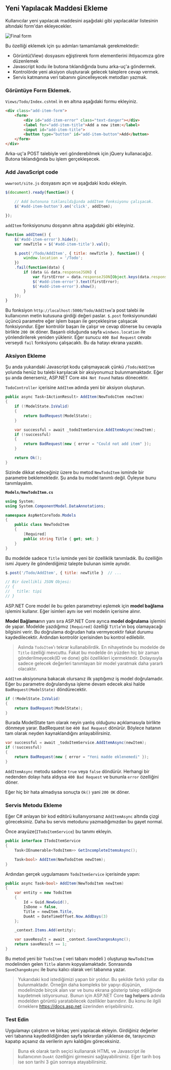 ## Yeni Yapılacak Maddesi Ekleme

Kullanıcılar yeni yapılacak maddesini aşağıdaki gibi yapılacaklar listesinin altındaki form'dan ekleyecekler.

![Final form](final-form.png)

Bu özelliği eklemek için şu adımları tamamlamak gerekmektedir:

* Görüntü(View) dosyasını eğiştirerek form elementlerini ihtiyacımıza göre düzenlemek
* Javascript kodu ile butona tıklandığında bunu arka-uç'a göndermek.
* Kontrolörde yeni aksiyon oluşturarak gelecek taleplere cevap vermek.
* Servis katmanına veri tabanını güncelleyecek metodları yazmak.


### Görüntüye Form Eklemek.

`Views/Todo/Index.cshtml` in en altına aşağıdaki formu ekleyiniz.

```html
<div class="add-item-form">
    <form>
        <div id="add-item-error" class="text-danger"></div>
        <label for="add-item-title">Add a new item:</label>
        <input id="add-item-title">
        <button type="button" id="add-item-button">Add</button>
    </form>
</div>
```
Arka-uç'a POST talebiyle veri gönderebilmek için jQuery kullanacağız. Butona tıklandığında bu işlem gerçekleşecek.

### Add JavaScript code

`wwwroot/site.js` dosyasını açın ve aşağıdaki kodu ekleyin.

```javascript
$(document).ready(function() {

    // Add butonuna tıklanıldığında addItem fonksiyonu çalışacak.
    $('#add-item-button').on('click', addItem);

});
```
`addItem` fonksiyonunu dosyanın altına aşağıdaki gibi ekleyiniz.

```javascript
function addItem() {
    $('#add-item-error').hide();
    var newTitle = $('#add-item-title').val();

    $.post('/Todo/AddItem', { title: newTitle }, function() {
        window.location = '/Todo';
    })
    .fail(function(data) {
        if (data && data.responseJSON) {
            var firstError = data.responseJSON[Object.keys(data.responseJSON)[0]];
            $('#add-item-error').text(firstError);
            $('#add-item-error').show();
        }
    });
}
```

Bu fonksiyon `http://localhost:5000/Todo/AddItem`'a post talebi ile kullanıcının metin kutusuna girdiği değeri paslar. `$.post` fonksiyonundaki üçüncü parametre eğer işlem başarı ile gerçekleşirse çalışacak fonksiyondur. Eğer kontrolör başarı ile çalışır ve cevap dönerse bu cevapla birlikte `200 OK` döner. Başarılı olduğunda sayfa `windwos.location` ile yönlendirilerek yeniden yüklenir. Eğer sunucu `400 Bad Request` cevabı verseydi `fail` fonksiyonu çalışacaktı. Bu da hatayı ekrana yazaktı.

### Aksiyon Ekleme

Şu anda yukarıdaki Javascript kodu çalışmayacak çünkü `/Todo/AddItem` yolunda henüz bu talebi karşılacak bir aksiyonumuz bulunmamaktadır. Eğer şu anda denerseniz, ASP.NET Core `404 Not Found` hatası dönecektir.

`TodoController` içerisine `AddItem` adında yeni bir aksiyon oluşturun.

```csharp
public async Task<IActionResult> AddItem(NewTodoItem newItem)
{
    if (!ModelState.IsValid)
    {
        return BadRequest(ModelState);
    }

    var successful = await _todoItemService.AddItemAsync(newItem);
    if (!successful)
    {
        return BadRequest(new { error = "Could not add item" });
    }

    return Ok();
}
```

Sizinde dikkat edeceğiniz üzere bu metod `NewTodoItem` isminde bir parametre beklemektedir. Şu anda bu model tanımlı değil. Öyleyse bunu tanımlayalım.


**`Models/NewTodoItem.cs`**

```csharp
using System;
using System.ComponentModel.DataAnnotations;

namespace AspNetCoreTodo.Models
{
    public class NewTodoItem
    {
        [Required]
        public string Title { get; set; }
    }
}
```
Bu modelde sadece `Title` isminde yeni bir özelliklik tanımladık. Bu özelliğin ismi Jquery ile gönderdiğimiz talepte bulunan isimle aynıdır.

```javascript
$.post('/Todo/AddItem', { title: newTitle }  // ...

// Bir özellikli JSON Objesi:
// {
//   title: tipi
// }
```

ASP.NET Core model ile bu gelen parametreyi eşlemek için **model bağlama** işlemini kullanır. Eğer isimleri aynı ise veri modelin içerisine alınır.

**Model Bağlama**nın yanı sıra ASP.NET Core ayrıca **model doğrulama** işlemini de yapar. Modelde yazdığımız `[Required]` özelliği `Title`'ın boş olamayacağı bilgisini verir. Bu doğrulama doğrudan hata vermyecektir fakat durumu kaydedilecektir. Ardından kontrolör içerisinden bu kontrol edilebilir.

> Aslında `TodoItem`'ı tekrar kullanabilirdik. En nihayetinde bu modelde de `Title` özelliği mevcuttu. Fakat bu modelde ön yüzden hiç bir zaman gönderilmeyecek(ID ve done) gibi özellikleri içermektedir. Dolayısıyla sadece gelecek değerleri tanımlayan bir model yaratmak daha yararlı olacaktır.

`AddItem` aksiyonuna bakacak olursanız ilk yaptığımız iş model doğrulamadır. Eğer bu parametre doğrulandıysa işleme devam edecek aksi halde `BadRequest(ModelState)` döndürecektir.


```csharp
if (!ModelState.IsValid)
{
    return BadRequest(ModelState);
}
```
Burada ModelState tam olarak neyin yanlış olduğunu açıklamasıyla birlikte dönmeye yarar. BadRequest ise `400 Bad Request` dönürür. Böylece hatanın tam olarak neyden kaynaklandığını anlayabilirsiniz.

```csharp
var successful = await _todoItemService.AddItemAsync(newItem);
if (!successful)
{
    return BadRequest(new { error = "Yeni madde eklenemedi" });
}
```
`AddItemAsync` metodu sadece `true` veya `false` döndürür. Herhangi bir nedenden dolayı hata aldıysa `400 Bad Request` ve bununla `error` özelliğini döner.

Eğer hiç bir hata almadıysa sonuçta `Ok()` yani `200 OK` döner.


### Servis Metodu Ekleme

Eğer C# anlayan bir kod editörü kullanıyorsanız `AddItemAsync` altında çizgi göreceksiniz. Daha bu servis metodunu yazmadığımızdan bu gayet normal.

Önce arayüze(`ITodoItemService`) bu tanımı ekleyin.


```csharp
public interface ITodoItemService
{
    Task<IEnumerable<TodoItem>> GetIncompleteItemsAsync();

    Task<bool> AddItem(NewTodoItem newItem);
}
```

Ardından gerçek uygulamasını `TodoItemService` içerisinde yapın:


```csharp
public async Task<bool> AddItem(NewTodoItem newItem)
{
    var entity = new TodoItem
    {
        Id = Guid.NewGuid(),
        IsDone = false,
        Title = newItem.Title,
        DueAt = DateTimeOffset.Now.AddDays(3)
    };

    _context.Items.Add(entity);

    var saveResult = await _context.SaveChangesAsync();
    return saveResult == 1;
}
```
Bu metod yeni bir `TodoItem` ( veri tabanı modeli ) oluşturup `NewTodoItem` modelinden gelen `Title` alanını kopyalamaktadır. Sonrasında `SaveChangeAsync` ile bunu kalıcı olarak veri tabanına yazar.

> Yukarıdaki kod istediğimizi yapan bir yoldur. Bu şekilde farklı yollar da bulunmaktadır. Örneğin daha kompleks bir yapıyı düşünün, modelinizde birçok alan var ve bunu ekrana gösterip talep ediliğinde kaydetmek istiyorsunuz. Bunun için ASP.NET Core **tag helpers** adında modelden görüntü yaratabilecek özellikler barındırır. Bu konu ile ilgili örneklere https://docs.asp.net üzerinden erişebilirsiniz.

### Test Edin

Uygulamayı çalıştırın ve birkaç yeni yapılacak ekleyin. Girdiğiniz değerler veri tabanına kaydedildiğinden sayfa tekrardan yüklense de, tarayıcınızı kapatıp açsanız da verilerin aynı kaldığını göreceksiniz.

> Buna ek olarak tarih seçici kullanarak HTML ve Javascript ile kullanıcının `DueAt` özelliğini girmesini sağlayabilirsiniz. Eğer tarih boş ise son tarihi 3 gün sonraya atayabilirsiniz.
